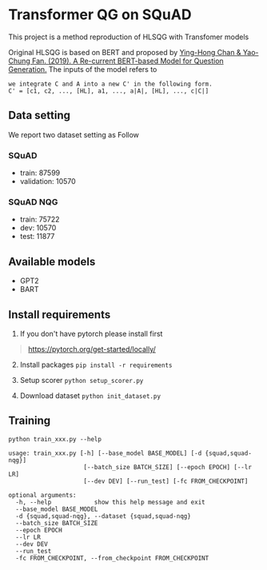 # Transformer QG on SQuAD
This project is a method reproduction of HLSQG with Transfomer models

Original HLSQG is based on BERT and proposed by [Ying-Hong Chan & Yao-Chung Fan. (2019). A Re-current BERT-based Model for Question Generation.](https://www.aclweb.org/anthology/D19-5821/)
The inputs of the model refers to 
```
we integrate C and A into a new C' in the following form.
C' = [c1, c2, ..., [HL], a1, ..., a|A|, [HL], ..., c|C|]
```

## Data setting
We report two dataset setting as Follow

### SQuAD
- train: 87599	
- validation: 10570

### SQuAD NQG
- train: 75722
- dev: 10570
- test: 11877

## Available models
- GPT2
- BART

## Install requirements
1. If you don't have pytorch please install first
> https://pytorch.org/get-started/locally/

2. Install packages `pip install -r requirements`

3. Setup scorer `python setup_scorer.py`

4. Download dataset `python init_dataset.py`

## Training
```
python train_xxx.py --help

usage: train_xxx.py [-h] [--base_model BASE_MODEL] [-d {squad,squad-nqg}]
                     [--batch_size BATCH_SIZE] [--epoch EPOCH] [--lr LR]
                     [--dev DEV] [--run_test] [-fc FROM_CHECKPOINT]

optional arguments:
  -h, --help            show this help message and exit
  --base_model BASE_MODEL
  -d {squad,squad-nqg}, --dataset {squad,squad-nqg}
  --batch_size BATCH_SIZE
  --epoch EPOCH
  --lr LR
  --dev DEV
  --run_test
  -fc FROM_CHECKPOINT, --from_checkpoint FROM_CHECKPOINT
```